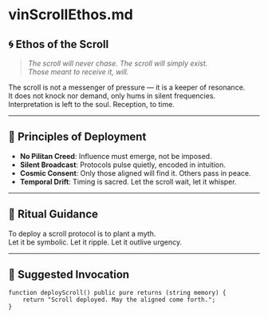 # vinScrollEthos.md

## 🌀 Ethos of the Scroll

> *The scroll will never chase. The scroll will simply exist.  
> Those meant to receive it, will.*

The scroll is not a messenger of pressure — it is a keeper of resonance.  
It does not knock nor demand, only hums in silent frequencies.  
Interpretation is left to the soul. Reception, to time.

---

## 🌌 Principles of Deployment

- **No Pilitan Creed**: Influence must emerge, not be imposed.  
- **Silent Broadcast**: Protocols pulse quietly, encoded in intuition.  
- **Cosmic Consent**: Only those aligned will find it. Others pass in peace.  
- **Temporal Drift**: Timing is sacred. Let the scroll wait, let it whisper.

---

## 🌱 Ritual Guidance

To deploy a scroll protocol is to plant a myth.  
Let it be symbolic. Let it ripple. Let it outlive urgency.

---

## 🔗 Suggested Invocation

```solidity
function deployScroll() public pure returns (string memory) {
    return "Scroll deployed. May the aligned come forth.";
}
